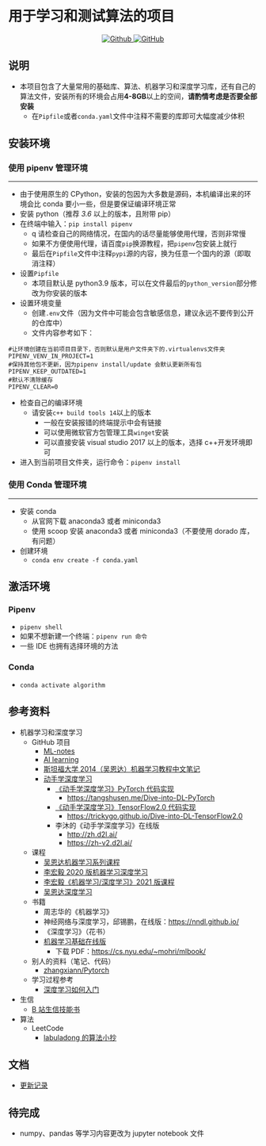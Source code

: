 # 用于学习和测试算法的项目

<p align="center">
<a href="https://github.com/diklios5768" target="_blank">
<img alt="Github" src="https://img.shields.io/badge/作者-@diklios-000000.svg?style=flat-square&logo=GitHub">
</a>
<a href="https://github.com/diklios5768/algorithm" target="_blank">
<img alt="GitHub" src="https://img.shields.io/github/stars/diklios5768/algorithm?label=Stars&style=flat-square&logo=GitHub">
</a>
</p>

## 说明

- 本项目包含了大量常用的基础库、算法、机器学习和深度学习库，还有自己的算法文件，安装所有的环境会占用**4-8GB**以上的空间，**请酌情考虑是否要全部安装**
  - 在`Pipfile`或者`conda.yaml`文件中注释不需要的库即可大幅度减少体积

## 安装环境

### 使用 pipenv 管理环境

---

- 由于使用原生的 CPython，安装的包因为大多数是源码，本机编译出来的环境会比 conda 要小一些，但是要保证编译环境正常
- 安装 python（推荐 _3.6_ 以上的版本，且附带 pip）
- 在终端中输入：`pip install pipenv`
  - q 请检查自己的网络情况，在国内的话尽量能够使用代理，否则非常慢
  - 如果不方便使用代理，请百度`pip`换源教程，把`pipenv`包安装上就行
  - 最后在`Pipfile`文件中注释`pypi`源的内容，换为任意一个国内的源（即取消注释）
- 设置`Pipfile`
  - 本项目默认是 python3.9 版本，可以在文件最后的`python_version`部分修改为你安装的版本
- 设置环境变量
  - 创建`.env`文件（因为文件中可能会包含敏感信息，建议永远不要传到公开的仓库中）
  - 文件内容参考如下：

```dotenv
#让环境创建在当前项目目录下，否则默认是用户文件夹下的.virtualenvs文件夹
PIPENV_VENV_IN_PROJECT=1
#保持其他包不更新，因为pipenv install/update 会默认更新所有包
PIPENV_KEEP_OUTDATED=1
#默认不清除缓存
PIPENV_CLEAR=0
```

- 检查自己的编译环境
  - 请安装`c++ build tools 14`以上的版本
    - 一般在安装报错的终端提示中会有链接
    - 可以使用微软官方包管理工具`winget`安装
    - 可以直接安装 visual studio 2017 以上的版本，选择 c++开发环境即可
- 进入到当前项目文件夹，运行命令：`pipenv install`

### 使用 Conda 管理环境

---

- 安装 conda
  - 从官网下载 anaconda3 或者 miniconda3
  - 使用 scoop 安装 anaconda3 或者 miniconda3（不要使用 dorado 库，有问题）
- 创建环境
  - `conda env create -f conda.yaml`

## 激活环境

### Pipenv

- `pipenv shell`
- 如果不想新建一个终端：`pipenv run 命令`
- 一些 IDE 也拥有选择环境的方法

### Conda

- `conda activate algorithm`

## 参考资料

- 机器学习和深度学习
  - GitHub 项目
    - [ML-notes](https://github.com/Sakura-gh/ML-notes)
    - [AI learning](https://github.com/apachecn/AiLearning)
    - [斯坦福大学 2014（吴恩达）机器学习教程中文笔记](https://github.com/fengdu78/Coursera-ML-AndrewNg-Notes)
    - [动手学深度学习](https://github.com/d2l-ai/d2l-zh)
      - [《动手学深度学习》PyTorch 代码实现](https://github.com/ShusenTang/Dive-into-DL-PyTorch)
        - <https://tangshusen.me/Dive-into-DL-PyTorch>
      - [《动手学深度学习》TensorFlow2.0 代码实现](https://github.com/TrickyGo/Dive-into-DL-TensorFlow2.0)
        - <https://trickygo.github.io/Dive-into-DL-TensorFlow2.0>
      - 李沐的《动手学深度学习》在线版
        - <http://zh.d2l.ai/>
        - <https://zh-v2.d2l.ai/>
  - 课程
    - [吴恩达机器学习系列课程](https://www.bilibili.com/video/BV164411b7dx)
    - [李宏毅 2020 版机器学习深度学习](https://www.bilibili.com/video/BV1JE411g7XF)
    - [李宏毅《机器学习/深度学习》2021 版课程](https://www.bilibili.com/video/BV1JA411c7VT)
    - [吴恩达深度学习](https://www.bilibili.com/video/BV1FT4y1E74V)
  - 书籍
    - 周志华的《机器学习》
    - 神经网络与深度学习，邱锡鹏，在线版：<https://nndl.github.io/>
    - 《深度学习》（花书）
    - [机器学习基础在线版](https://mitpress.ublish.com/ereader/7093/?preview=#page/1)
      - 下载 PDF：<https://cs.nyu.edu/~mohri/mlbook/>
  - 别人的资料（笔记、代码）
    - [zhangxiann/Pytorch](https://github.com/zhangxiann/PyTorch_Practice)
  - 学习过程参考
    - [深度学习如何入门](https://www.zhihu.com/question/26006703/answer/536169538)
- 生信
  - [B 站生信技能书](https://www.bilibili.com/video/BV1cs411j75B)
- 算法
  - LeetCode
    - [labuladong 的算法小抄](https://github.com/labuladong/fucking-algorithm)

## 文档

- [更新记录](docs/changelog.md)

## 待完成

- numpy、pandas 等学习内容更改为 jupyter notebook 文件
